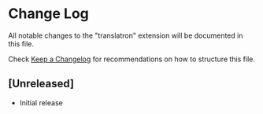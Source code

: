 # Change Log

All notable changes to the "translatron" extension will be documented in this file.

Check [Keep a Changelog](http://keepachangelog.com/) for recommendations on how to structure this file.

## [Unreleased]

- Initial release